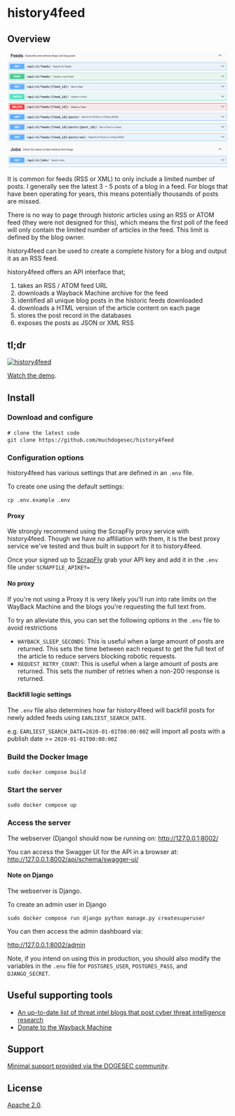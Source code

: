# history4feed

## Overview

![](docs/history4feed.png)

It is common for feeds (RSS or XML) to only include a limited number of posts. I generally see the latest 3 - 5 posts of a blog in a feed. For blogs that have been operating for years, this means potentially thousands of posts are missed.

There is no way to page through historic articles using an RSS or ATOM feed (they were not designed for this), which means the first poll of the feed will only contain the limited number of articles in the feed. This limit is defined by the blog owner.

history4feed can be used to create a complete history for a blog and output it as an RSS feed.

history4feed offers an API interface that;

1. takes an RSS / ATOM feed URL
2. downloads a Wayback Machine archive for the feed
3. identified all unique blog posts in the historic feeds downloaded
4. downloads a HTML version of the article content on each page
5. stores the post record in the databases
6. exposes the posts as JSON or XML RSS

## tl;dr

[![history4feed](https://img.youtube.com/vi/z1ATbiecbg4/0.jpg)](https://www.youtube.com/watch?v=z1ATbiecbg4)

[Watch the demo](https://www.youtube.com/watch?v=z1ATbiecbg4).

## Install

### Download and configure

```shell
# clone the latest code
git clone https://github.com/muchdogesec/history4feed
```

### Configuration options

history4feed has various settings that are defined in an `.env` file.

To create one using the default settings:

```shell
cp .env.example .env
```

#### Proxy

We strongly recommend using the ScrapFly proxy service with history4feed. Though we have no affiliation with them, it is the best proxy service we've tested and thus built in support for it to history4feed.

Once your signed up to [ScrapFly](https://scrapfly.io/) grab your API key and add it in the `.env` file under `SCRAPFILE_APIKEY=`

#### No proxy

If you're not using a Proxy it is very likely you'll run into rate limits on the WayBack Machine and the blogs you're requesting the full text from.

To try an alleviate this, you can set the following options in the `.env` file to avoid restrictions

* `WAYBACK_SLEEP_SECONDS`: This is useful when a large amount of posts are returned. This sets the time between each request to get the full text of the article to reduce servers blocking robotic requests.
* `REQUEST_RETRY_COUNT`: This is useful when a large amount of posts are returned. This sets the number of retries when a non-200 response is returned.

#### Backfill logic settings

The `.env` file also determines how far history4feed will backfill posts for newly added feeds using `EARLIEST_SEARCH_DATE`.

e.g. `EARLIEST_SEARCH_DATE=2020-01-01T00:00:00Z` will import all posts with a publish date >= `2020-01-01T00:00:00Z`

### Build the Docker Image

```shell
sudo docker compose build
```

### Start the server

```shell
sudo docker compose up
```

### Access the server

The webserver (Django) should now be running on: http://127.0.0.1:8002/

You can access the Swagger UI for the API in a browser at: http://127.0.0.1:8002/api/schema/swagger-ui/

#### Note on Django

The webserver is Django.

To create an admin user in Django

```shell
sudo docker compose run django python manage.py createsuperuser
```

You can then access the admin dashboard via:

http://127.0.0.1:8002/admin

Note, if you intend on using this in production, you should also modify the variables in the `.env` file for `POSTGRES_USER`, `POSTGRES_PASS`, and `DJANGO_SECRET`.

## Useful supporting tools

* [An up-to-date list of threat intel blogs that post cyber threat intelligence research](https://github.com/muchdogesec/awesome_threat_intel_blogs)
* [Donate to the Wayback Machine](https://archive.org/donate)

## Support

[Minimal support provided via the DOGESEC community](https://community.dogesec.com/).

## License

[Apache 2.0](/LICENSE).